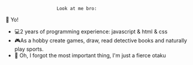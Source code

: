                        Look at me bro:
👋 Yo!
- 💻2 years of programming experience: javascript & html & css 
- 🎮As a hobby create games, draw, read detective books and naturally play sports. 
- 💞️ Oh, I forgot the most important thing, I'm just a fierce otaku

<!---
ColdSpace-WebDev/ColdSpace-WebDev is a ✨ special ✨ repository because its `README.md` (this file) appears on your GitHub profile.
You can click the Preview link to take a look at your changes.
--->
